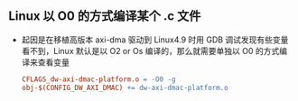 
## Linux 以 O0 的方式编译某个 .c 文件
- 起因是在移植高版本 axi-dma 驱动到 Linux4.9 时用 GDB 调试发现有些变量看不到，Linux 默认是以 O2 or Os 编译的，那么就需要单独以 O0 的方式编译来查看变量
	```Makefile
	CFLAGS_dw-axi-dmac-platform.o = -O0 -g
	obj-$(CONFIG_DW_AXI_DMAC) += dw-axi-dmac-platform.o
	```
	